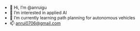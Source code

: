 - 👋 Hi, I’m @anruigu
- 👀 I’m interested in applied AI
- 🌱 I’m currently learning path planning for autonomous vehicles
- 📫 anrui0706@gmail.com

<!---
anruigu/anruigu is a ✨ special ✨ repository because its `README.md` (this file) appears on your GitHub profile.
You can click the Preview link to take a look at your changes.
--->
